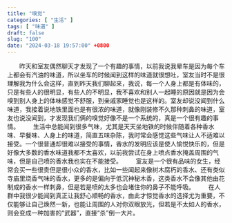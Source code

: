 ```yaml
---
title: "嗅觉"
categories: [ "生活" ]
tags: [ "味道" ]
draft: false
slug: "100"
date: "2024-03-18 19:57:00" +0800
---
```


&emsp;&emsp;昨天和室友偶然聊天才发现了一个有趣的事情，以前我说我晕车是因为每个车上都会有汽油的味道，所以坐车的时候闻到这样的味道就很想吐，室友当时不是很理解我为什么会这样，直到昨天我们聊起来，我说，每一个人身上都是有体味的，只是有些人的很明显，有些人的不明显，我不喜欢和别人一起睡的原因就是因为会嗅到别人身上的体味感觉不舒服，到亲戚家睡觉也是这样的。室友却说没闻到什么味道，我接着说地铁里面也是有很浓的味道，就像刚装修不久那种刺鼻的味道，室友也说没闻到，才发现我们俩的嗅觉好像不是一个系统的，真是一个很有趣的事情。
&emsp;&emsp;生活中总能闻到很多气味，尤其是天天坐地铁的时候伴随着各种香水味、早餐味、人身上的味道，简直五味杂陈，我时常会感觉这些气味让人不适难以接受。一个很普通却很难以接受的事情，香水的发明应该是使人愉悦快乐的，但是好像大多数的香水味道我都不太喜欢，以前我尝试在身上喷点香水掩盖周围的气味，但是自己喷的香水我也实在不能接受。
&emsp;&emsp;室友是一个很有品味的女生，经常会买一些很贵但是很小众的香水，比如一些闻起来像树木腐朽的香水、还有类似寺庙里烧香气味的香水，更多的是偏向于低沉神秘木香，这类香水不会像其他由花制成的香水一样刺鼻，但是若是喷的太多也会堵住你的鼻子不能呼吸。
&emsp;&emsp;在人群中我很少能闻到真正让我舒心顺畅的香水，由此才惊觉香水的选择尤为重要，不仅能够让自己焕然一新，也能让周围的人对你双眼放光，但若是不太如人的香水，则会变成一种加害的“武器”，直接“杀”倒一大片。